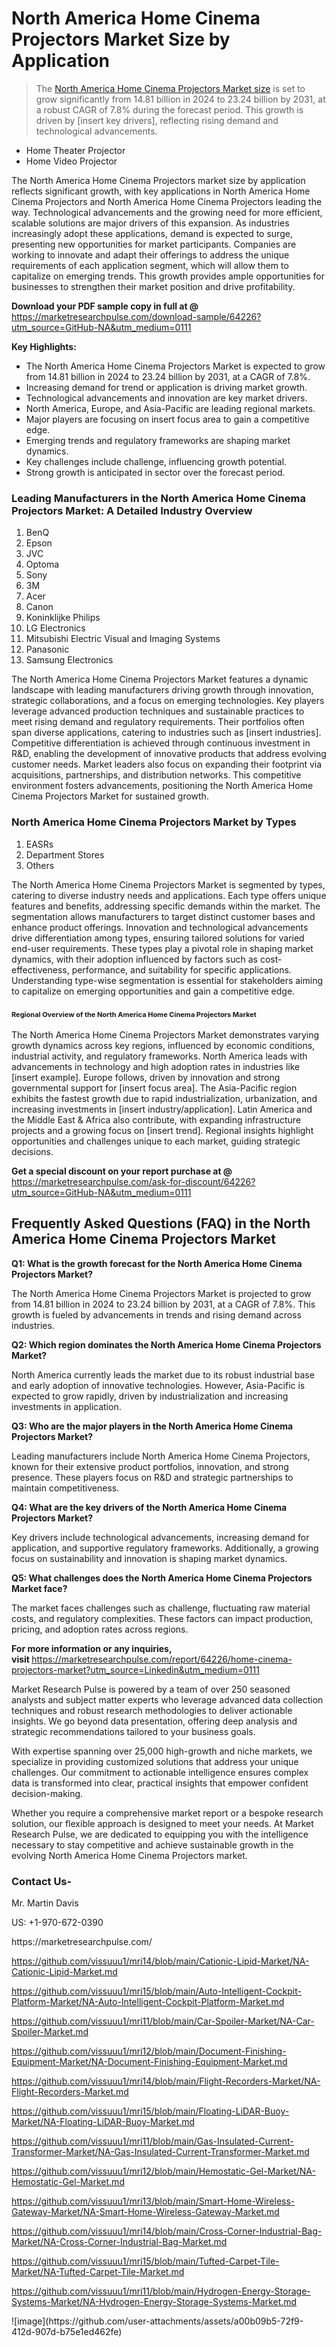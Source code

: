 <h1>North America Home Cinema Projectors Market&nbsp;Size by Application</h1><blockquote><p>The <a href="https://marketresearchpulse.com/download-sample/64226?utm_source=GitHub-NA&amp;utm_medium=0111">North America Home Cinema Projectors Market size</a> is set to grow significantly from 14.81 billion in 2024 to 23.24 billion by 2031, at a robust CAGR of 7.8% during the forecast period. This growth is driven by [insert key drivers], reflecting rising demand and technological advancements.</p></blockquote><ul><li>Home Theater Projector<li> Home Video Projector</li></ul><p>The North America Home Cinema Projectors market size by application reflects significant growth, with key applications in North America Home Cinema Projectors and North America Home Cinema Projectors leading the way. Technological advancements and the growing need for more efficient, scalable solutions are major drivers of this expansion. As industries increasingly adopt these applications, demand is expected to surge, presenting new opportunities for market participants. Companies are working to innovate and adapt their offerings to address the unique requirements of each application segment, which will allow them to capitalize on emerging trends. This growth provides ample opportunities for businesses to strengthen their market position and drive profitability.</p><p><strong>Download your PDF sample copy in full at @ </strong><a href="https://marketresearchpulse.com/download-sample/64226?utm_source=GitHub-NA&amp;utm_medium=0111">https://marketresearchpulse.com/download-sample/64226?utm_source=GitHub-NA&amp;utm_medium=0111</a></p><p><strong>Key Highlights: </strong></p><ul><li>The North America Home Cinema Projectors Market is expected to grow from 14.81 billion in 2024 to 23.24 billion by 2031, at a CAGR of 7.8%.</li><li>Increasing demand for trend or application is driving market growth.</li><li>Technological advancements and innovation are key market drivers.</li><li>North America, Europe, and Asia-Pacific are leading regional markets.</li><li>Major players are focusing on insert focus area to gain a competitive edge.</li><li>Emerging trends and regulatory frameworks are shaping market dynamics.</li><li>Key challenges include challenge, influencing growth potential.</li><li>Strong growth is anticipated in sector over the forecast period.</li></ul><h3>Leading Manufacturers in the North America Home Cinema Projectors Market: A Detailed Industry Overview</h3><ol><li>BenQ</li><li>Epson</li><li>JVC</li><li>Optoma</li><li>Sony</li><li>3M</li><li>Acer</li><li>Canon</li><li>Koninklijke Philips</li><li>LG Electronics</li><li>Mitsubishi Electric Visual and Imaging Systems</li><li>Panasonic</li><li>Samsung Electronics</li></ol><div class="flex max-w-full flex-col flex-grow"><div class="min-h-8 text-message flex w-full flex-col items-end gap-2 whitespace-normal break-words [.text-message+&amp;]:mt-5" dir="auto" data-message-author-role="assistant" data-message-id="fd8432e4-4910-450d-b182-61b7bfb0a01f" data-message-model-slug="gpt-4o"><div class="flex w-full flex-col gap-1 empty:hidden first:pt-[3px]"><div class="markdown prose w-full break-words dark:prose-invert light"><p>The North America Home Cinema Projectors Market features a dynamic landscape with leading manufacturers driving growth through innovation, strategic collaborations, and a focus on emerging technologies. Key players leverage advanced production techniques and sustainable practices to meet rising demand and regulatory requirements. Their portfolios often span diverse applications, catering to industries such as [insert industries]. Competitive differentiation is achieved through continuous investment in R&amp;D, enabling the development of innovative products that address evolving customer needs. Market leaders also focus on expanding their footprint via acquisitions, partnerships, and distribution networks. This competitive environment fosters advancements, positioning the North America Home Cinema Projectors Market for sustained growth.</p></div></div></div></div><h3>North America Home Cinema Projectors Market by Types</h3><ol><li>EASRs<li> Department Stores<li> Others</li></ol><div class="flex max-w-full flex-col flex-grow"><div class="min-h-8 text-message flex w-full flex-col items-end gap-2 whitespace-normal break-words [.text-message+&amp;]:mt-5" dir="auto" data-message-author-role="assistant" data-message-id="084470be-0bb7-4664-bddf-5156b4f41249" data-message-model-slug="gpt-4o-mini"><div class="flex w-full flex-col gap-1 empty:hidden first:pt-[3px]"><div class="markdown prose w-full break-words dark:prose-invert light"><p>The North America Home Cinema Projectors Market is segmented by types, catering to diverse industry needs and applications. Each type offers unique features and benefits, addressing specific demands within the market. The segmentation allows manufacturers to target distinct customer bases and enhance product offerings. Innovation and technological advancements drive differentiation among types, ensuring tailored solutions for varied end-user requirements. These types play a pivotal role in shaping market dynamics, with their adoption influenced by factors such as cost-effectiveness, performance, and suitability for specific applications. Understanding type-wise segmentation is essential for stakeholders aiming to capitalize on emerging opportunities and gain a competitive edge.</p></div></div></div></div><h3><span style="font-size: 11px;">Regional Overview of the North America Home Cinema Projectors Market</span></h3><div class="flex max-w-full flex-col flex-grow"><div class="min-h-8 text-message flex w-full flex-col items-end gap-2 whitespace-normal break-words [.text-message+&amp;]:mt-5" dir="auto" data-message-author-role="assistant" data-message-id="e9038762-ce64-4e30-91c9-9bd413514231" data-message-model-slug="gpt-4o-mini"><div class="flex w-full flex-col gap-1 empty:hidden first:pt-[3px]"><div class="markdown prose w-full break-words dark:prose-invert light"><p>The North America Home Cinema Projectors Market demonstrates varying growth dynamics across key regions, influenced by economic conditions, industrial activity, and regulatory frameworks. North America leads with advancements in technology and high adoption rates in industries like [insert example]. Europe follows, driven by innovation and strong governmental support for [insert focus area]. The Asia-Pacific region exhibits the fastest growth due to rapid industrialization, urbanization, and increasing investments in [insert industry/application]. Latin America and the Middle East &amp; Africa also contribute, with expanding infrastructure projects and a growing focus on [insert trend]. Regional insights highlight opportunities and challenges unique to each market, guiding strategic decisions.</p></div></div></div></div><p><strong>Get a special discount on your report purchase at @ </strong><a href="https://marketresearchpulse.com/ask-for-discount/64226?utm_source=GitHub-NA&amp;utm_medium=0111">https://marketresearchpulse.com/ask-for-discount/64226?utm_source=GitHub-NA&amp;utm_medium=0111</a></p><h2>Frequently Asked Questions (FAQ) in the North America Home Cinema Projectors Market</h2><p><strong>Q1: What is the growth forecast for the North America Home Cinema Projectors Market?</strong></p><p>The North America Home Cinema Projectors Market is projected to grow from 14.81 billion in 2024 to 23.24 billion by 2031, at a CAGR of 7.8%. This growth is fueled by advancements in trends and rising demand across industries.</p><p><strong>Q2: Which region dominates the North America Home Cinema Projectors Market?</strong></p><p>North America currently leads the market due to its robust industrial base and early adoption of innovative technologies. However, Asia-Pacific is expected to grow rapidly, driven by industrialization and increasing investments in application.</p><p><strong>Q3: Who are the major players in the North America Home Cinema Projectors Market?</strong></p><p>Leading manufacturers include North America Home Cinema Projectors, known for their extensive product portfolios, innovation, and strong presence. These players focus on R&amp;D and strategic partnerships to maintain competitiveness.</p><p><strong>Q4: What are the key drivers of the North America Home Cinema Projectors Market?</strong></p><p>Key drivers include technological advancements, increasing demand for application, and supportive regulatory frameworks. Additionally, a growing focus on sustainability and innovation is shaping market dynamics.</p><p><strong>Q5: What challenges does the North America Home Cinema Projectors Market face?</strong></p><p>The market faces challenges such as challenge, fluctuating raw material costs, and regulatory complexities. These factors can impact production, pricing, and adoption rates across regions.</p><p><strong>For more information or any inquiries, visit&nbsp;</strong><a href="https://marketresearchpulse.com/report/64226/home-cinema-projectors-market?utm_source=Linkedin&utm_medium=0111">https://marketresearchpulse.com/report/64226/home-cinema-projectors-market?utm_source=Linkedin&utm_medium=0111</a></p><p>Market Research Pulse is powered by a team of over 250 seasoned analysts and subject matter experts who leverage advanced data collection techniques and robust research methodologies to deliver actionable insights. We go beyond data presentation, offering deep analysis and strategic recommendations tailored to your business goals.</p><p>With expertise spanning over 25,000 high-growth and niche markets, we specialize in providing customized solutions that address your unique challenges. Our commitment to actionable intelligence ensures complex data is transformed into clear, practical insights that empower confident decision-making.</p><p>Whether you require a comprehensive market report or a bespoke research solution, our flexible approach is designed to meet your needs. At Market Research Pulse, we are dedicated to equipping you with the intelligence necessary to stay competitive and achieve sustainable growth in the evolving North America Home Cinema Projectors market.</p><h3><strong>Contact Us-</strong></h3><p>Mr. Martin Davis</p><p>US: +1-970-672-0390</p><p>https://marketresearchpulse.com/</p><p><a href="https://github.com/vissuuu1/mri14/blob/main/Cationic-Lipid-Market/NA-Cationic-Lipid-Market.md">https://github.com/vissuuu1/mri14/blob/main/Cationic-Lipid-Market/NA-Cationic-Lipid-Market.md</a></p><p><a href="https://github.com/vissuuu1/mri15/blob/main/Auto-Intelligent-Cockpit-Platform-Market/NA-Auto-Intelligent-Cockpit-Platform-Market.md">https://github.com/vissuuu1/mri15/blob/main/Auto-Intelligent-Cockpit-Platform-Market/NA-Auto-Intelligent-Cockpit-Platform-Market.md</a></p><p><a href="https://github.com/vissuuu1/mri11/blob/main/Car-Spoiler-Market/NA-Car-Spoiler-Market.md">https://github.com/vissuuu1/mri11/blob/main/Car-Spoiler-Market/NA-Car-Spoiler-Market.md</a></p><p><a href="https://github.com/vissuuu1/mri12/blob/main/Document-Finishing-Equipment-Market/NA-Document-Finishing-Equipment-Market.md">https://github.com/vissuuu1/mri12/blob/main/Document-Finishing-Equipment-Market/NA-Document-Finishing-Equipment-Market.md</a></p><p><a href="https://github.com/vissuuu1/mri14/blob/main/Flight-Recorders-Market/NA-Flight-Recorders-Market.md">https://github.com/vissuuu1/mri14/blob/main/Flight-Recorders-Market/NA-Flight-Recorders-Market.md</a></p><p><a href="https://github.com/vissuuu1/mri15/blob/main/Floating-LiDAR-Buoy-Market/NA-Floating-LiDAR-Buoy-Market.md">https://github.com/vissuuu1/mri15/blob/main/Floating-LiDAR-Buoy-Market/NA-Floating-LiDAR-Buoy-Market.md</a></p><p><a href="https://github.com/vissuuu1/mri11/blob/main/Gas-Insulated-Current-Transformer-Market/NA-Gas-Insulated-Current-Transformer-Market.md">https://github.com/vissuuu1/mri11/blob/main/Gas-Insulated-Current-Transformer-Market/NA-Gas-Insulated-Current-Transformer-Market.md</a></p><p><a href="https://github.com/vissuuu1/mri12/blob/main/Hemostatic-Gel-Market/NA-Hemostatic-Gel-Market.md">https://github.com/vissuuu1/mri12/blob/main/Hemostatic-Gel-Market/NA-Hemostatic-Gel-Market.md</a></p><p><a href="https://github.com/vissuuu1/mri13/blob/main/Smart-Home-Wireless-Gateway-Market/NA-Smart-Home-Wireless-Gateway-Market.md">https://github.com/vissuuu1/mri13/blob/main/Smart-Home-Wireless-Gateway-Market/NA-Smart-Home-Wireless-Gateway-Market.md</a></p><p><a href="https://github.com/vissuuu1/mri14/blob/main/Cross-Corner-Industrial-Bag-Market/NA-Cross-Corner-Industrial-Bag-Market.md">https://github.com/vissuuu1/mri14/blob/main/Cross-Corner-Industrial-Bag-Market/NA-Cross-Corner-Industrial-Bag-Market.md</a></p><p><a href="https://github.com/vissuuu1/mri15/blob/main/Tufted-Carpet-Tile-Market/NA-Tufted-Carpet-Tile-Market.md">https://github.com/vissuuu1/mri15/blob/main/Tufted-Carpet-Tile-Market/NA-Tufted-Carpet-Tile-Market.md</a></p><p><a href="https://github.com/vissuuu1/mri11/blob/main/Hydrogen-Energy-Storage-Systems-Market/NA-Hydrogen-Energy-Storage-Systems-Market.md">https://github.com/vissuuu1/mri11/blob/main/Hydrogen-Energy-Storage-Systems-Market/NA-Hydrogen-Energy-Storage-Systems-Market.md</a></p>
![image](https://github.com/user-attachments/assets/a00b09b5-72f9-412d-907d-b75e1ed462fe)
